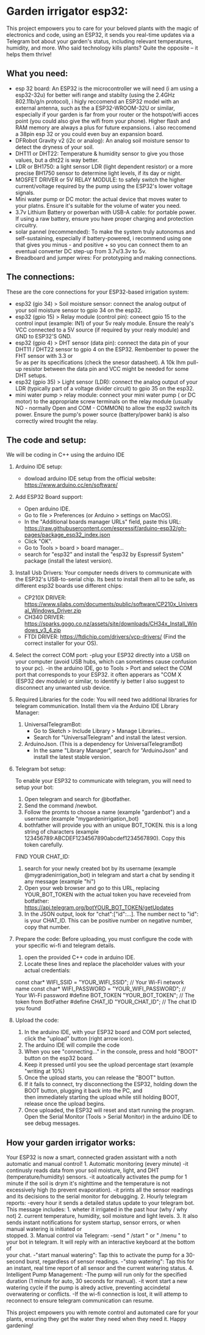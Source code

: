 # Garden irrigator esp32:
This project empowers you to care for your beloved plants with the magic of electronics and code, using an ESP32, it sends you real-time updates via a Telegram bot about your garden's status, including relevant temperatures, humidity, and more. Who said technology kills plants? Quite the opposite – it helps them thrive!

## What you need:
- esp 32 board: An ESP32 is the microcontroller we will need (i am using a esp32-32u) for better wifi range and stabilty (using the 2.4GHz 802.11b/g/n protocol), 
  i higly reccomend an ESP32 model with an external antenna, such as the a ESP32-WROOM-32U or similar, especially if your garden is far from your router or the hotspot/wifi acces point (you could also give the wifi from your phone). Higher flash and RAM memory are always a plus for future expansions. i also reccomend a 38pin esp 32 or you could even buy an expansion board.
- DFRobot Gravity v2 (i2c or analog): An analog soil moisture sensor to detect the dryness of your soil.
- DHT11 or DHT22: Temperature & humidity sensor to give you those values, but a dht22 is way better.
- LDR or BH1750: a light sensor LDR (light dependent resistor) or a more precise BH1750 sensor to determine light levels, if its day or night.
- MOSFET DRIVER or 5V RELAY MODULE: to safely switch the higher current/voltage required by the pump using the ESP32's lower voltage signals.
- Mini water pump or DC motor: the actual device that moves water to your platns. Ensure it's suitable for the volume of water you need.
- 3.7v Lithium Battery or powerban with USB-A cable: for portable power. If using a raw battery, ensure you have proper charging and protection circuitry.
- solar pannel (recommended): To make the system truly autonomus and self-sustaining, especially if battery-powered, i recommend using one that gives you minus - 
  and positive + so you can connect them to an eventual converter DC step-up from 3.7v/3.3v to 5v.
- Breadboard and jumper wires: For prototyping and making connections.

## The connections:
These are the core connections for your ESP32-based irrigation system:
- esp32 (gio 34) > Soil moisture sensor: connect the analog output of your soil moisture sensor to gpio 34 on the esp32.
- esp32 (gpio 15) > Relay module (control pin): coneect gpio 15 to the control input (example: IN1) of your 5v realy module. Ensure the realy's VCC connected to a 
  5V source (if required by your realy module) and GND to ESP32'S GND.
- esp32 (gpio 4) > DHT sensor (data pin): connect the data pin of your DHT11 / DHT22 sensor to gpio 4 on the ESP32. Rembember to power the FHT sensor with 3.3 or  
  5v as per its specifications (check the snesor datasheet). A 10k Ihm pull-up resistor between the data pin and VCC might be needed for some DHT setups.
- esp32 (gpio 35) > Light sensor (LDR): connect the analog output of your LDR (typically part of a voltage divider circuit) to gpio 35 on the esp32.
- mini water pump > relay module: connect your mini water pump ( or DC motor) to the appropriate screw terminals on the relay module (usually NO - normally Open and COM - COMMON) to allow the esp32 switch its power. Ensure the pump's power source (battery/power bank) is also correctly wired trought the relay.

## The code and setup: 
We will be coding in C++ using the arduino IDE

1. Arduino IDE setup:
   - dowload arduino IDE setup from the official website: https://www.arduino.cc/en/software/

2. Add ESP32 Board support: 
   - Open arduino IDE.
   - Go to file > Preferences (or Arduino > settings on MacOS).
   - In the "Additional boards manager URLs" field, paste this URL: https://raw.githubusercontent.com/espressif/arduino-esp32/gh-pages/package_esp32_index.json
   - Click "OK".
   - Go to Tools > board > board manager...
   - search for "esp32" and install the "esp32 by Espressif System" package (install the latest version).

3. Install Usb Drivers:
   Your computer needs drivers to communicate with the ESP32's USB-to-serial chip. Its best to install them all to be safe, as different 
   esp32 boards use different chips:
   - CP210X DRIVER: https://www.silabs.com/documents/public/software/CP210x_Universal_Windows_Driver.zip
   - CH340 DRIVER: https://sparks.gogo.co.nz/assets/site/downloads/CH34x_Install_Windows_v3_4.zip
   - FTDI DRIVER: https://ftdichip.com/drivers/vcp-drivers/ (Find the correct installer for your OS).

4. Select the correct COM port:
   -plug your ESP32 directly into a USB on your computer (avoid USB hubs, which can sometimes cause confusion to your pc).
   -in the arduino IDE, go to Tools > Port and select the COM port that corresponds to your ESP32. it often apperars as "COM X (ESP32 dev module) or similar, to identify iy better I also suggest to disconnect any unwanted usb device.

5. Required Libraries for the code:
   You will need two additional libraries for telegram communication. Install them via the Arduino IDE Library Manager:
    1. UniversalTelegramBot:
       - Go to Sketch > Include Library > Manage Libraries...
       - Search for "UniversalTelegram" and install the latest version.
    2. ArduinoJson. (This is a dependency for UniversalTelegramBot)
       - In the same "Library Manager", search for "ArduinoJson" and install the latest stable version.

6. Telegram bot setup:

   To enable your ESP32 to communicate with telegram, you will need to setup your bot:
    1. Open telegram and search for @botfather.
    2. Send the command /newbot.
    3. Follow the promts to choose a name (example "gardenbot") and a username (example "mygardenirrigation_bot)
    4. bothfather will provide you with an unique BOT_TOKEN. this is a long string of characters (example 123456789:ABCDEF1234567890abcdef1234567890). Copy this token carefully.

   FIND YOUR CHAT_ID:
    1. search for your newly created bot by its username (example @mygradenirrigation_bot) in telegram and start a chat by sending it any message (example "hi")
    2. Open your web browser and go to this URL, replacing YOUR_BOT_TOKEN with the actual token you have receveied from botfather: https://api.telegram.org/botYOUR_BOT_TOKEN/getUpdates
    3. In the JSON output, look for "chat":["id":...]. The number nect to "id": is your CHAT_ID. This can be positive number on negative number, copy that number.

7. Prepare the code: 
   Before uploading, you must configure the code with your specific wi-fi and telegram details.
   1. open the provided C++ code in arduino IDE.
   2. Locate these lines and replace the placeholder values with your actual credentials:

   const char* WIFI_SSID = "YOUR_WIFI_SSID";            // Your Wi-Fi network name
   const char* WIFI_PASSWORD = "YOUR_WIFI_PASSWORD";    // Your Wi-Fi password
   #define BOT_TOKEN "YOUR_BOT_TOKEN";                  // The token from BotFather
   #define CHAT_ID "YOUR_CHAT_ID";                      // The chat ID you found

8. Upload the code:
   1. In the arduino IDE, with your ESP32 board and COM port selected, click the "upload" button (right arrow icon).
   2. The arduino IDE will compile the code
   3. When you see "connecting..." in the console, press and hold "BOOT" button on the esp32 board.
   4. Keep it pressed until you see the upload percentage start (example "writing at 10%)
   5. Once the upload starts, you can release the "BOOT" button.
   6. If it fails to connect, try disconnectiong the ESP32, holding down the BOOT button, plugging it back into the PC, and  
      then immediately starting the upload while still holding BOOT, release once the upload begins.
   7. Once uploaded, the ESP32 will reset and start running the program. Open the Serial Monitor (Tools > Serial Monitor) in the arduino IDE to see debug messages.

## How your garden irrigator works:
   Your ESP32 is now a smart, connected graden assistant with a noth automatic and manual control!
    1. Automatic monitoring (every minute)
       -it continusly reads data from your soil moisture, light, and DHT (temperature/humidity) sensors.
       -it autoatically activates the pump for 1 minute if the soil is drym it's nighttime and the temperature is not excessively high (to prevent evaporation).
       -it prints all the sensor readings and its decisions to the serial monitor for debugging.
    2. Hourly telegram reports:
       -every hour it sends a detailed status update to your telegram bot. This message includes:
         1. wheter it irrigated in the past hour (why / why not)
         2. current temperature, humidity, soil moisture and light levels.
         3. It also sends instant notifications for system startup, sensor errors, or when manual watering is initiated or   
            stopped.
    3. Manual control via Telegram:
        -send " /start " or " /menu " to your bot in telegram. It will reply with an interactive keyboard at the bottom of   
         your chat.
        -"start manual watering": Tap this to activate the pump for a 30-second burst, regardless of sensor readings.
        -"stop watering": Tap this for an instant, real time report of all sensor and the current watering status.
    4. Intelligent Pump Management:
        -The pump will run only for the specified duration (1 minute for auto, 30 seconds for manual).
        -it wont start a new watering cycle if the pump is alredy active, preventing accindetal overwatering or conflicts.
        -If the wi-fi connection is lost, it will attemp to reconnect to ensure telegram communication can resume.

        
This project empowers you with remote control and automated care for your plants, ensuring they get the water they need when they need it. Happy gardening!